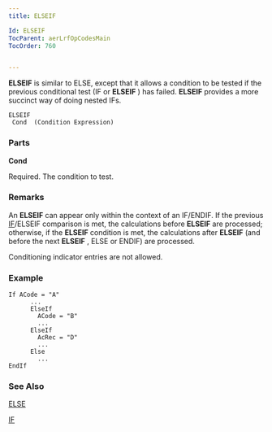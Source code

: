 ```yaml
---
title: ELSEIF

Id: ELSEIF
TocParent: aerLrfOpCodesMain
TocOrder: 760


---
```


**ELSEIF** is similar to ELSE, except that it allows a condition to be tested if the previous conditional test (IF or **ELSEIF** ) has failed. **ELSEIF** provides a more succinct way of doing nested IFs. 

```
ELSEIF 
 Cond  (Condition Expression)
```

### Parts

**Cond** 

Required. The condition to test.


### Remarks
An **ELSEIF** can appear only within the context of an IF/ENDIF. If the previous [IF](IF.html)/ELSEIF comparison is met, the calculations before **ELSEIF** are processed; otherwise, if the **ELSEIF** condition is met, the calculations after **ELSEIF** (and before the next **ELSEIF** , ELSE or ENDIF) are processed. 

Conditioning indicator entries are not allowed.

### Example

```
If ACode = "A"
      ...
      ElseIf
        ACode = "B"
        ...
      ElseIf 
        AcRec = "D"
        ...
      Else
        ...
EndIf 
```

### See Also
[ELSE](ELSE.html)

[IF](IF.html) 
